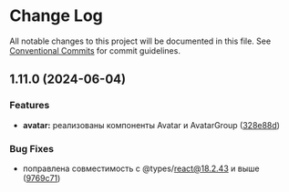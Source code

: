 # Change Log

All notable changes to this project will be documented in this file.
See [Conventional Commits](https://conventionalcommits.org) for commit guidelines.

## 1.11.0 (2024-06-04)


### Features

* **avatar:** реализованы компоненты Avatar и AvatarGroup ([328e88d](#))


### Bug Fixes

* поправлена совместимость с @types/react@18.2.43 и выше ([9769c71](#))
